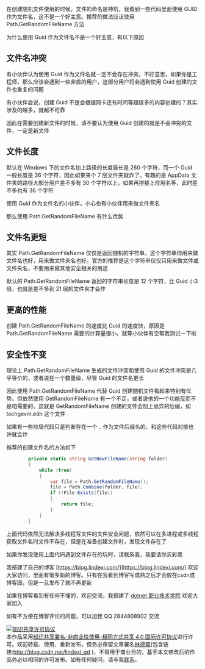 
在创建随机文件使用的时候，文件的命名是神坑，我看到一些代码里面使用 GUID 作为文件名，这不是一个好主意。推荐的做法应该使用 Path.GetRandomFileName 方法

<!--more-->


<!-- 发布 -->

为什么使用 Guid 作为文件名不是一个好主意，有以下原因

## 文件名冲突

有小伙伴认为使用 Guid 作为文件名就一定不会存在冲突，不好意思，如果你是工程师，那么应该会遇到一些非酋的用户，这部分用户将会遇到使用 Guid 创建的文件也重复的问题

有小伙伴会说，创建 Guid 不是会根据网卡还有时间等超级多的内容创建的？其实涉及的越多，就越不可靠

因此在需要创建新文件的时候，请不要认为使用 Guid 创建的就是不会冲突的文件，一定是新文件

## 文件长度

默认在 Windows 下的文件名加上路径的长度最长是 260 个字符，而一个 Guid 一般长度是 36 个字符，因此如果来个 7 层文件夹就炸了。有趣的是 AppData 文件夹的路径大部分用户差不多有 30 个字符以上，如果再拼接上应用名等，此时差不多也有 36 个字符

使用 Guid 作为文件名的小伙伴，小心也有小伙伴用来做文件夹名

那么使用 Path.GetRandomFileName 有什么优势

## 文件名更短

其实 Path.GetRandomFileName 仅仅是返回随机的字符串，这个字符串你用来做文件名也好，用来做文件夹名也好。官方的推荐是这个字符串仅仅只用来做文件或文件夹名，不要用来做其他安全相关的用途

默认的 Path.GetRandomFileName 返回的字符串长度是 12 个字符，比 Guid 小3倍，也就是差不多到 21 层的文件夹才会炸

## 更高的性能

创建 Path.GetRandomFileName 的速度比 Guid 的速度快，原因是 Path.GetRandomFileName 需要的计算量很小。就等小伙伴有空帮我测试一下啦

## 安全性不变

理论上 Path.GetRandomFileName 生成的文件冲突和使用 Guid 的文件冲突是几乎等价的，或者说在一个数量级，尽管 Guid 的文件名更长

因此使用 Path.GetRandomFileName 代替 Guid 创建随机文件看起来特别有优势。但依然使用 GetRandomFileName 有一个不足，或者说他的一个功能反而不是咱需要的。这就是 GetRandomFileName 创建的文件会加上诡异的后缀，如 tochgevm.edn
 这个文件

如果有一些垃圾代码只是判断存在一个 `.` 作为文件后缀名的，和这些代码对接也许就会炸

推荐的创建文件名的方法如下

```csharp
        private static string GetNewFileName(string folder)
        {
            while (true)
            {
                var file = Path.GetRandomFileName();
                file = Path.Combine(folder, file);
                if (!File.Exists(file))
                {
                    return file;
                }
            }
        }
```

上面代码依然无法解决多线程写文件的文件安全问题，依然可以在多进程或多线程获取文件名时文件不存在，但是在准备创建文件时，发现文件存在了

如果你发现使用上面代码遇到文件存在的坑时，请联系我，我要请你买彩票



我搭建了自己的博客 [https://blog.lindexi.com/](https://blog.lindexi.com/) 欢迎大家访问，里面有很多新的博客。只有在我看到博客写成熟之后才会放在csdn或博客园，但是一旦发布了就不再更新

如果在博客看到有任何不懂的，欢迎交流，我搭建了 [dotnet 职业技术学院](https://t.me/dotnet_campus) 欢迎大家加入

如有不方便在博客评论的问题，可以加我 QQ 2844808902 交流

<a rel="license" href="http://creativecommons.org/licenses/by-nc-sa/4.0/"><img alt="知识共享许可协议" style="border-width:0" src="https://licensebuttons.net/l/by-nc-sa/4.0/88x31.png" /></a><br />本作品采用<a rel="license" href="http://creativecommons.org/licenses/by-nc-sa/4.0/">知识共享署名-非商业性使用-相同方式共享 4.0 国际许可协议</a>进行许可。欢迎转载、使用、重新发布，但务必保留文章署名[林德熙](http://blog.csdn.net/lindexi_gd)(包含链接:http://blog.csdn.net/lindexi_gd )，不得用于商业目的，基于本文修改后的作品务必以相同的许可发布。如有任何疑问，请与我[联系](mailto:lindexi_gd@163.com)。